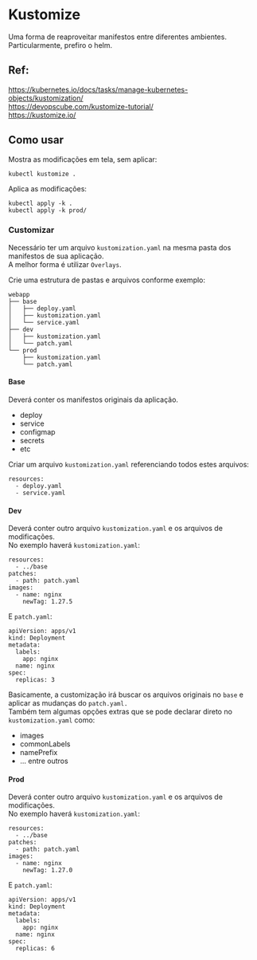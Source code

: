 # Kustomize

Uma forma de reaproveitar manifestos entre diferentes ambientes.\
Particularmente, prefiro o helm.

## Ref:
<https://kubernetes.io/docs/tasks/manage-kubernetes-objects/kustomization/>\
<https://devopscube.com/kustomize-tutorial/>\
<https://kustomize.io/>


## Como usar

Mostra as modificações em tela, sem aplicar:
```
kubectl kustomize .
```

Aplica as modificações:
```
kubectl apply -k .
kubectl apply -k prod/
```

### Customizar

Necessário ter um arquivo `kustomization.yaml` na mesma pasta dos manifestos de sua aplicação.\
A melhor forma é utilizar `Overlays`.

Crie uma estrutura de pastas e arquivos conforme exemplo:
```
webapp
├── base
│   ├── deploy.yaml
│   ├── kustomization.yaml
│   └── service.yaml
├── dev
│   ├── kustomization.yaml
│   └── patch.yaml
└── prod
    ├── kustomization.yaml
    └── patch.yaml
```

#### Base

Deverá conter os manifestos originais da aplicação.
- deploy
- service
- configmap
- secrets
- etc

Criar um arquivo `kustomization.yaml` referenciando todos estes arquivos:
```
resources:
  - deploy.yaml
  - service.yaml
```

#### Dev

Deverá conter outro arquivo `kustomization.yaml` e os arquivos de modificações.\
No exemplo haverá `kustomization.yaml`:
```
resources:
  - ../base
patches:
  - path: patch.yaml
images:
  - name: nginx
    newTag: 1.27.5
```

E `patch.yaml`:
```
apiVersion: apps/v1
kind: Deployment
metadata:
  labels:
    app: nginx
  name: nginx
spec:
  replicas: 3
```

Basicamente, a customização irá buscar os arquivos originais no `base` e aplicar as mudanças do `patch.yaml.`\
Também tem algumas opções extras que se pode declarar direto no `kustomization.yaml` como:
- images
- commonLabels
- namePrefix
- ... entre outros

#### Prod
Deverá conter outro arquivo `kustomization.yaml` e os arquivos de modificações.\
No exemplo haverá `kustomization.yaml`:
```
resources:
  - ../base
patches:
  - path: patch.yaml
images:
  - name: nginx
    newTag: 1.27.0
```

E `patch.yaml`:
```
apiVersion: apps/v1
kind: Deployment
metadata:
  labels:
    app: nginx
  name: nginx
spec:
  replicas: 6
```